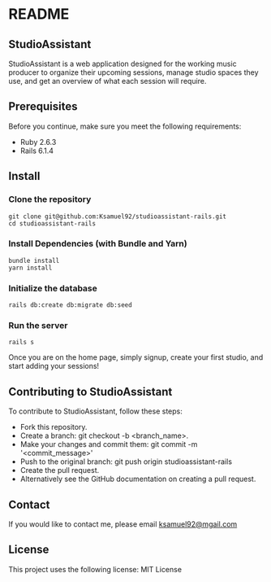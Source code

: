 # README
## StudioAssistant

StudioAssistant is a web application designed for the working music producer to organize their upcoming sessions, manage studio spaces they use, and get an overview of what each session will require.

## Prerequisites

Before you continue, make sure you meet the following requirements:

* Ruby 2.6.3
* Rails 6.1.4

## Install

### Clone the repository
```
git clone git@github.com:Ksamuel92/studioassistant-rails.git
cd studioassistant-rails
```
### Install Dependencies (with Bundle and Yarn)
```
bundle install  
yarn install
```
### Initialize the database
```
rails db:create db:migrate db:seed
```
### Run the server
```
rails s
```
Once you are on the home page, simply signup, create your first studio, and start adding your sessions!

## Contributing to StudioAssistant
To contribute to StudioAssistant, follow these steps:

* Fork this repository.
* Create a branch: git checkout -b <branch_name>.
* Make your changes and commit them: git commit -m '<commit_message>'
* Push to the original branch: git push origin studioassistant-rails
* Create the pull request.
* Alternatively see the GitHub documentation on creating a pull request.

## Contact

If you would like to contact me, please email ksamuel92@mgail.com

## License

This project uses the following license: MIT License
